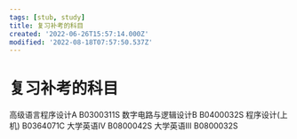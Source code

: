 ```yaml
---
tags: [stub, study]
title: 复习补考的科目
created: '2022-06-26T15:57:14.000Z'
modified: '2022-08-18T07:57:50.537Z'
---
```


# 复习补考的科目

高级语言程序设计A B0300311S
数字电路与逻辑设计B B0400032S
程序设计(上机) B0364071C
大学英语Ⅳ B0800042S
大学英语Ⅲ B0800032S
